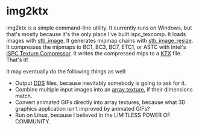 img2ktx
=======

img2ktx is a simple command-line utility.
It currently runs on Windows, but that's mostly because it's the only place I've built ispc_texcomp.
It loads images with [stb_image](http://github.com/nothings/stb).
It generates mipmap chains with [stb_image_resize](http://github.com/nothings/stb).
It compresses the mipmaps to BC1, BC3, BC7, ETC1, or ASTC with Intel's [ISPC Texture Compressor](https://github.com/GameTechDev/ISPCTextureCompressor).
It writes the compressed mips to a [KTX](https://www.khronos.org/opengles/sdk/tools/KTX/) file.
That's it!

It may eventually do the following things as well:

- Output [DDS](https://msdn.microsoft.com/en-us/library/windows/desktop/bb943991(v=vs.85).aspx) files, because inevitably somebody is going to ask for it.
- Combine multiple input images into an [array texture](https://www.opengl.org/wiki/Array_Texture), if their dimensions match.
- Convert animated GIFs directly into array textures, because what 3D graphics application isn't improved by animated GIFs?
- Run on Linux, because I believed in the LIMITLESS POWER OF COMMUNITY.
